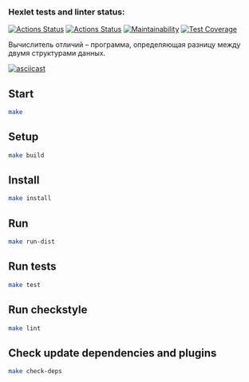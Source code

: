 ### Hexlet tests and linter status:
[![Actions Status](https://github.com/pro-vitaliy/java-project-71/actions/workflows/hexlet-check.yml/badge.svg)](https://github.com/pro-vitaliy/java-project-71/actions)
[![Actions Status](https://github.com/pro-vitaliy/java-project-71/actions/workflows/my-check.yml/badge.svg)](https://github.com/pro-vitaliy/java-project-71/actions)
[![Maintainability](https://api.codeclimate.com/v1/badges/2e852b4c059f25c9749f/maintainability)](https://codeclimate.com/github/pro-vitaliy/java-project-71/maintainability)
[![Test Coverage](https://api.codeclimate.com/v1/badges/2e852b4c059f25c9749f/test_coverage)](https://codeclimate.com/github/pro-vitaliy/java-project-71/test_coverage)

Вычислитель отличий – программа, определяющая разницу между двумя структурами данных.

[![asciicast](https://asciinema.org/a/9E9m9j5uXOzbBulU1knhIjGc0.svg)](https://asciinema.org/a/9E9m9j5uXOzbBulU1knhIjGc0)

## Start

```bash
make
```

## Setup

```bash
make build
```
## Install

```bash
make install
```

## Run

```bash
make run-dist
```

## Run tests

```bash
make test
```

## Run checkstyle

```bash
make lint
```

## Check update dependencies and plugins

```bash
make check-deps
```